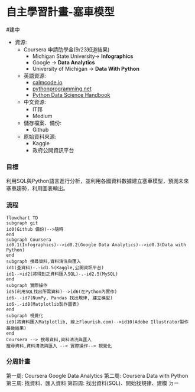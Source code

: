 # 自主學習計畫-塞車模型
#建中 

- 資源: 
	- Coursera 申請助學金(9/23知道結果)
		- Michigan State University-> **Infographics**
		- Google -> **Data Analytics**
		-  University of Michigan -> **Data With Python** 
	- 英語資源: 
		- [calmcode.io](https://calmcode.io/) 
		- [pythonprogramming.net](https://pythonprogramming.net/)
		- [Python Data Science Handbook](https://jakevdp.github.io/PythonDataScienceHandbook/)
	- 中文資源:
		- IT邦
		- Medium
	- 儲存檔案、備份:
		- Github
	- 原始資料來源: 
		- Kaggle
		- 政府公開資訊平台


### 目標
利用SQL與Python語言進行分析，並利用各國資料數據建立塞車模型，預測未來塞車趨勢，利用圖表輸出。

### 流程
```mermaid
flowchart TD
subgraph git
id0(Github 備份)-->隨時
end
subgraph Coursera
id0.1(Infographics)-->id0.2(Google Data Analytics)-->id0.3(Data with Python)
end
subgraph 搜尋資料,資料清洗與匯入
id1(查資料)-.-id1.5(Kaggle,公開資訊平台)
id1-->id2(將得到之資料匯入SQL)-.-id2.5(MySQL)
end
subgraph 實際操作
id5(利用SQL找出所需資料)-->id6(在Python內實作)
id6-.-id7(NumPy, Pandas 找出規律, 建立模型)
id6-.-id8(Matplotlib製作圖表)
end
subgraph 視覺化
id9(將資料匯入Matplotlib, 線上Flourish.com)-->id10(Adobe Illustrator製作最後結果)
end
Coursera --> 搜尋資料,資料清洗與匯入
搜尋資料,資料清洗與匯入 --> 實際操作--> 視覺化
```
### 分周計畫
第一周: Coursera Google Data Analytics
第二周: Coursera Data with Python
第三周: 找資料、匯入資料
第四周: 找出資料(SQL)、開始找規律、建模
ㄉㄧ